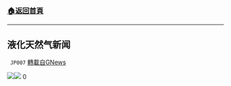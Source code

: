 ###  [:house:返回首頁](https://github.com/ourhimalayas/txt)
---

## 液化天然气新闻
` JP007` [轉載自GNews](https://gnews.org/zh-hans/522468/)

![]()![](https://gnews-media-offload.s3.amazonaws.com/wp-content/uploads/2020/11/03092802/%E6%B6%B2%E5%8C%96%E5%A4%A9%E7%84%B6%E6%B0%94%E6%96%B0%E9%97%BB1.png)![]()![](https://gnews-media-offload.s3.amazonaws.com/wp-content/uploads/2020/11/03092810/%E6%B6%B2%E5%8C%96%E5%A4%A9%E7%84%B6%E6%B0%94%E6%96%B0%E9%97%BB2.png)
0
